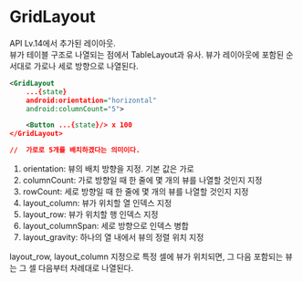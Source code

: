 # GridLayout
API Lv.14에서 추가된 레이아웃.   
뷰가 테이블 구조로 나열되는 점에서 TableLayout과 유사. 뷰가 레이아웃에 포함된 순서대로 가로나 세로 방향으로 나열된다.

```xml
<GridLayout 
    ...{state}
    android:orientation="horizontal"
    android:columnCount="5">

    <Button ...{state}/> x 100
</GridLayout>

//  가로로 5개를 배치하겠다는 의미이다.
```

1. orientation: 뷰의 배치 방향을 지정. 기본 값은 가로
2. columnCount: 가로 방향일 때 한 줄에 몇 개의 뷰를 나열할 것인지 지정
3. rowCount: 세로 방향일 때 한 줄에 몇 개의 뷰를 나열할 것인지 지정
4. layout_column: 뷰가 위치할 열 인덱스 지정
5. layout_row: 뷰가 위치할 행 인덱스 지정
6. layout_columnSpan: 세로 방향으로 인덱스 병합
7. layout_gravity: 하나의 열 내에서 뷰의 정렬 위치 지정

layout_row, layout_column 지정으로 특정 셀에 뷰가 위치되면, 그 다음 포함되는 뷰는 그 셀 다음부터 차례대로 나열된다.